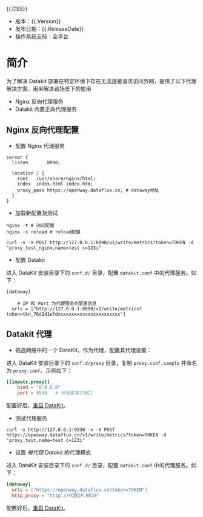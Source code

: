 {{.CSS}}

- 版本：{{.Version}}
- 发布日期：{{.ReleaseDate}}
- 操作系统支持：全平台

# 简介

为了解决 Datakit 部署在特定环境下存在无法连接请求访问外网，提供了以下代理解决方案，用来解决该场景下的使用

- Nginx 反向代理服务
- Datakit 内置正向代理服务

## Nginx 反向代理配置

- 配置 Nginx 代理服务

```
server {
  listen       8090;

  location / { 
    root   /usr/share/nginx/html;
    index  index.html index.htm;
    proxy_pass https://openway.dataflux.cn; # dataway地址
  }
}
```

- 加载新配置及测试

```
nginx -t # 测试配置
nginx -s reload # reload配置

curl -v -X POST http://127.0.0.1:8090/v1/write/metrics?token=TOKEN -d "proxy_test_nginx,name=test c=123i"
```

- 配置 Datakit

进入 DataKit 安装目录下的 `conf.d/` 目录，配置  `datakit.conf` 中的代理服务。如下：

```
[dataway]

	# IP 和 Port 为代理服务的配置信息
  urls = ["http://127.0.0.1:8090/v1/write/metrics?token=tkn_76d2d1efdxxxxxxxxxxxxxxxxxxxxxxx"] 
```

## Datakit 代理

- 挑选网络中的一个 DataKit，作为代理，配置其代理设置：

进入 DataKit 安装目录下的 `conf.d/proxy` 目录，复制 `proxy.conf.sample` 并命名为 `proxy.conf`。示例如下：

```toml
[[inputs.proxy]]
    bind = "0.0.0.0"
    port = 9530   # 可设置其它端口
```

配置好后，[重启 DataKit](datakit-how-to#147762ed)。

- 测试代理服务

```
curl -x http://127.0.0.1:9530 -v -X POST https://openway.dataflux.cn/v1/write/metrics?token=TOKEN -d "proxy_test,name=test c=123i"
```

- 设置 *被代理 Datakit* 的代理模式

进入 DataKit 安装目录下的 `conf.d/` 目录，配置  `datakit.conf` 中的代理服务。如下：

```toml
[dataway]
  urls = ["https://openway.dataflux.cn?token=TOKEN"]
  http_proxy = "http://代理IP:9530"
```

配置好后，[重启 DataKit](datakit-how-to#147762ed)。
